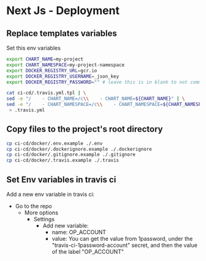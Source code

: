 # Next Js - Deployment

## Replace templates variables

Set this env variables

```bash
export CHART_NAME=my-project
export CHART_NAMESPACE=my-project-namespace
export DOCKER_REGISTRY_URL=gcr.io
export DOCKER_REGISTRY_USERNAME=_json_key
export DOCKER_REGISTRY_PASSWORD="" # leave this is in blank to not commit in the repo

cat ci-cd/.travis.yml.tpl | \
sed -e "/    - CHART_NAME=/c\\    - CHART_NAME=${CHART_NAME}" | \
sed -e "/    - CHART_NAMESPACE=/c\\    - CHART_NAMESPACE=${CHART_NAMESPACE}" \
 > .travis.yml
```

## Copy files to the project's root directory

```bash
cp ci-cd/docker/.env.example ./.env
cp ci-cd/docker/.dockerignore.example ./.dockerignore
cp ci-cd/docker/.gitignore.example ./.gitignore
cp ci-cd/docker/.travis.example ./.travis
```



## Set Env variables in travis ci

Add a new env variable in travis ci:

- Go to the repo
  - More options
    - Settings
      - Add new variable:
        - name: OP_ACCOUNT
        - value: You can get the value from 1password, under the "travis-ci-1password-account" secret, and then the value of the label "OP_ACCOUNT"